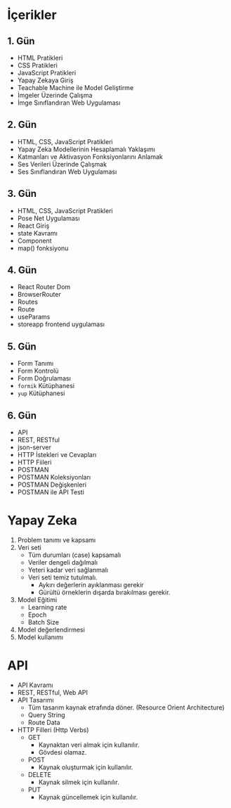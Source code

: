 # İçerikler
## 1. Gün
* HTML Pratikleri
* CSS Pratikleri
* JavaScript Pratikleri
* Yapay Zekaya Giriş
* Teachable Machine ile Model Geliştirme
* İmgeler Üzerinde Çalışma
* İmge Sınıflandıran Web Uygulaması

## 2. Gün
* HTML, CSS, JavaScript Pratikleri
* Yapay Zeka Modellerinin Hesaplamalı Yaklaşımı
* Katmanları ve Aktivasyon Fonksiyonlarını Anlamak
* Ses Verileri Üzerinde Çalışmak
* Ses Sınıflandıran Web Uygulaması


## 3. Gün
* HTML, CSS, JavaScript Pratikleri
* Pose Net Uygulaması
* React Giriş
* state Kavramı
* Component 
* map() fonksiyonu

## 4. Gün
* React Router Dom
* BrowserRouter
* Routes
* Route
* useParams
* storeapp frontend uygulaması

## 5. Gün
* Form Tanımı
* Form Kontrolü
* Form Doğrulaması
* ``formik`` Kütüphanesi
* ``yup`` Kütüphanesi

## 6. Gün
* API
* REST, RESTful
* json-server
* HTTP İstekleri ve Cevapları
* HTTP Fiileri 
* POSTMAN
* POSTMAN Koleksiyonları
* POSTMAN Değişkenleri
* POSTMAN ile API Testi


# Yapay Zeka 
1. Problem tanımı ve kapsamı
2. Veri seti 
    * Tüm durumları (case) kapsamalı
    * Veriler dengeli dağılmalı
    * Yeteri kadar veri sağlanmalı
    * Veri seti temiz tutulmalı. 
        - Aykırı değerlerin ayıklanması gerekir
        - Gürültü örneklerin dışarda bırakılması gerekir.
3. Model Eğitimi
    * Learning rate
    * Epoch
    * Batch Size 
4. Model değerlendirmesi 
5. Model kullanımı

# API 
* API Kavramı
* REST, RESTful, Web API 
* API Tasarımı
    * Tüm tasarım kaynak etrafında döner. (Resource Orient Architecture)
    * Query String
    * Route Data
* HTTP Filleri (Http Verbs)
    * GET  
        - Kaynaktan veri almak için kullanılır. 
        - Gövdesi olamaz.
    * POST  
        - Kaynak oluşturmak için kullanılır.
    * DELETE 
        - Kaynak silmek için kullanılır.
    * PUT  
        - Kaynak güncellemek için kullanılır.

